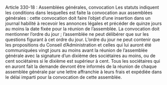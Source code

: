 Article 330-18 : Assemblées générales, convocation
Les statuts indiquent les conditions dans lesquelles est faite la convocation aux assemblées générales : cette convocation doit faire l’objet d’une insertion dans un journal habilité à recevoir les annonces légales et précéder de quinze jours au moins la date fixée pour la réunion de l’assemblée.
La convocation doit mentionner l’ordre du jour ; l’assemblée ne peut délibérer que sur les questions figurant à cet ordre du jour.
L’ordre du jour ne peut contenir que les propositions du Conseil d’Administration et celles qui lui auront été communiquées vingt jours au moins avant la réunion de l’assemblée générale avec la signature d’un dixième des sociétaires au moins, ou de cent sociétaires si le dixième est supérieur à cent.
Tous les sociétaires qui en auront fait la demande devront être informés de la réunion de chaque assemblée générale par une lettre affranchie à leurs frais et expédiée dans le délai imparti pour la convocation de cette assemblée.
